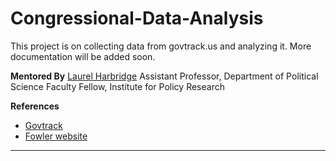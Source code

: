 Congressional-Data-Analysis
===========================

This project is on collecting data from govtrack.us and analyzing it. More documentation will be added soon.


**Mentored By**
[Laurel Harbridge](http://faculty.wcas.northwestern.edu/~lmh735/)
Assistant Professor, Department of Political Science
Faculty Fellow, Institute for Policy Research

**References**
* [Govtrack](http://www.govtrack.us/developers/api)
* [Fowler website](http://jhfowler.ucsd.edu/cosponsorship.htm)
------------------------------------------------------------